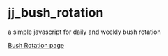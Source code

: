 # jj_bush_rotation
a simple javascript for daily and weekly bush rotation

[Bush Rotation page](https://fearlessfreap24.github.io/jj_bush_rotation/)
